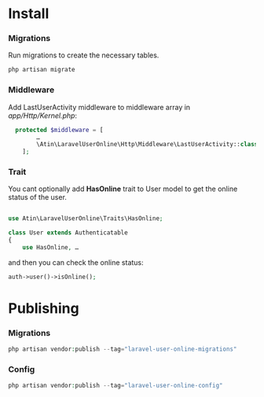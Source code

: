 # Install
### Migrations
Run migrations to create the necessary tables.
```php
php artisan migrate
```

### Middleware
Add LastUserActivity middleware to middleware array in *app/Http/Kernel.php*:
```php
  protected $middleware = [
        …
        \Atin\LaravelUserOnline\Http\Middleware\LastUserActivity::class,
    ];
```

### Trait
You cant optionally add **HasOnline** trait to User model to get the online status of the user.

```php

use Atin\LaravelUserOnline\Traits\HasOnline;

class User extends Authenticatable
{
    use HasOnline, …
```

and then you can check the online status:

```php
auth->user()->isOnline();
```

# Publishing
### Migrations
```php
php artisan vendor:publish --tag="laravel-user-online-migrations"
```

### Config
```php
php artisan vendor:publish --tag="laravel-user-online-config"
```